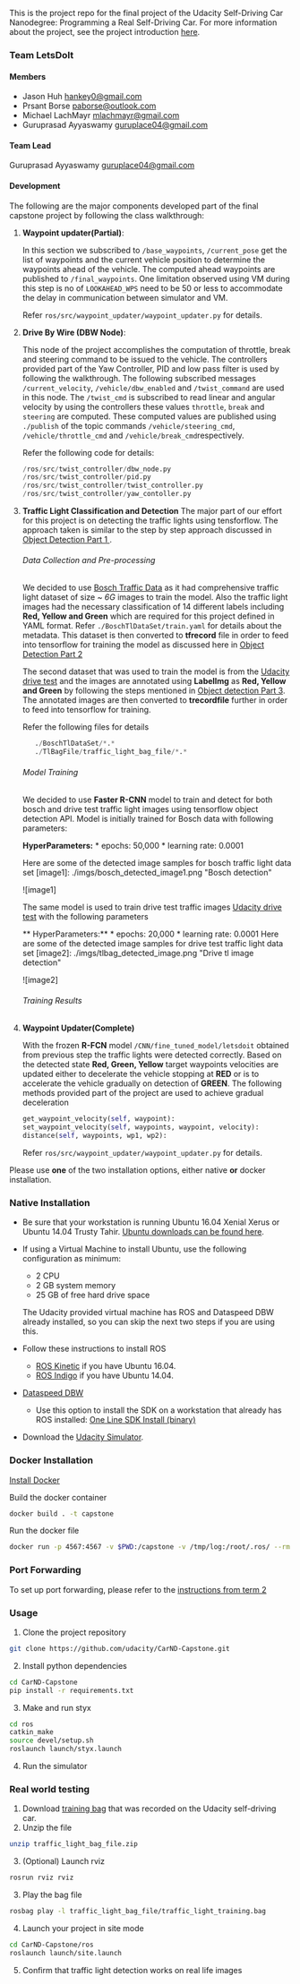 This is the project repo for the final project of the Udacity Self-Driving Car Nanodegree: Programming a Real Self-Driving Car. For more information about the project, see the project introduction [here](https://classroom.udacity.com/nanodegrees/nd013/parts/6047fe34-d93c-4f50-8336-b70ef10cb4b2/modules/e1a23b06-329a-4684-a717-ad476f0d8dff/lessons/462c933d-9f24-42d3-8bdc-a08a5fc866e4/concepts/5ab4b122-83e6-436d-850f-9f4d26627fd9).

### Team LetsDoIt

#### Members
* Jason Huh hankey0@gmail.com
* Prsant Borse paborse@outlook.com
* Michael LachMayr mlachmayr@gmail.com
* Guruprasad Ayyaswamy guruplace04@gmail.com
#### Team Lead

Guruprasad Ayyaswamy guruplace04@gmail.com

#### Development

The following are the major components developed part of the final capstone project
by following the class walkthrough:
1. **Waypoint updater(Partial)**:

    In this section we subscribed to `/base_waypoints`, `/current_pose` get the list of waypoints and the current vehicle position to determine the waypoints ahead of the vehicle.
    The computed ahead waypoints are published to `/final_waypoints`. One limitation observed using VM during this step
    is no of `LOOKAHEAD_WPS` need to be 50 or less to accommodate the delay in communication between simulator and VM.
    
    Refer `ros/src/waypoint_updater/waypoint_updater.py` for details. 
1. **Drive By Wire (DBW Node)**:
    
    This node of the project accomplishes the computation of throttle, break and steering command to be issued to
    the vehicle. The controllers provided part of the Yaw Controller, PID and low pass filter is used by following
    the walkthrough. The following subscribed messages `/current_velocity`, `/vehicle/dbw_enabled` and `/twist_command`
    are used in this node. The `/twist_cmd` is subscribed to read linear and angular velocity by using the controllers
    these values `throttle`, `break` and `steering` are computed. These computed values are published using `./publish`
    of the topic commands `/vehicle/steering_cmd`, `/vehicle/throttle_cmd` and `/vehicle/break_cmd`respectively.
    
    Refer the following code for details:
    ```python
    /ros/src/twist_controller/dbw_node.py
    /ros/src/twist_controller/pid.py
    /ros/src/twist_controller/twist_controller.py
    /ros/src/twist_controller/yaw_contoller.py
 
    ```
1. **Traffic Light Classification and Detection**
    The major part of our effort for this project is on detecting the traffic lights using tensforflow. The approach taken is
    similar to the step by step approach discussed in [Object Detection Part 1 ](https://medium.com/@WuStangDan/step-by-step-tensorflow-object-detection-api-tutorial-part-1-selecting-a-model-a02b6aabe39e).
    
    ###### Data Collection and Pre-processing
    We decided to use [Bosch Traffic Data](https://hci.iwr.uni-heidelberg.de/node/6132) as it had comprehensive traffic 
    light dataset of size ~ *6G* images to train the model. Also the traffic light images had the necessary classification
    of 14 different labels including **Red, Yellow and Green** which are required for this project defined in YAML format.
    Refer `./BoschTlDataSet/train.yaml` for details about the metadata. This dataset is then converted to **tfrecord**
    file in order to feed into tensorflow for training the model as discussed here in [Object Detection Part 2](https://medium.com/@WuStangDan/step-by-step-tensorflow-object-detection-api-tutorial-part-2-converting-dataset-to-tfrecord-47f24be9248d)
    
    The second dataset that was used to train the model is from the [Udacity drive test](https://s3-us-west-1.amazonaws.com/udacity-selfdrivingcar/traffic_light_bag_file.zip)
    and the images are annotated using **LabelImg** as **Red, Yellow and Green** by following the steps mentioned in
    [Object detection Part 3](https://medium.com/@WuStangDan/step-by-step-tensorflow-object-detection-api-tutorial-part-3-creating-your-own-dataset-6369a4d30dfd).
    The annotated images are then converted to **trecordfile** further in order to feed into tensorflow for training.
    
    Refer the following files for details
    ```python
       ./BoschTlDataSet/*.*
       ./TlBagFile/traffic_light_bag_file/*.*
    ```
     
    ###### Model Training
    We decided to use **Faster R-CNN** model to train and detect for both bosch and drive test traffic light images using
    tensorflow object detection API. Model is initially trained for Bosch data with following parameters:
        
     **HyperParameters:**
         * epochs: 50,000
         * learning rate: 0.0001
     
     Here are some of the detected image samples for bosch traffic light data set
     [image1]: ./imgs/bosch_detected_image1.png "Bosch detection"
     
     ![image1]     
    
    The same model is used to train drive test traffic images [Udacity drive test](https://s3-us-west-1.amazonaws.com/udacity-selfdrivingcar/traffic_light_bag_file.zip)
    with the following parameters
    
     ** HyperParameters:**
         * epochs: 20,000
         * learning rate: 0.0001
     Here are some of the detected image samples for drive test traffic light data set
      [image2]: ./imgs/tlbag_detected_image.png "Drive tl image detection"
     
     ![image2]     
     
    ###### Training Results
    
    
1. **Waypoint Updater(Complete)**

    With the frozen **R-FCN** model `/CNN/fine_tuned_model/letsdoit` obtained from previous step the traffic lights
    were detected correctly. Based on the detected state **Red, Green, Yellow** target waypoints velocities are updated
    either to decelerate the vehicle stopping at **RED** or is to accelerate the vehicle gradually on detection
    of **GREEN**. The following methods provided part of the project are used to achieve gradual deceleration
    
    ```python
    get_waypoint_velocity(self, waypoint):
    set_waypoint_velocity(self, waypoints, waypoint, velocity):
    distance(self, waypoints, wp1, wp2):

    ```

    Refer `ros/src/waypoint_updater/waypoint_updater.py` for details.


Please use **one** of the two installation options, either native **or** docker installation.


### Native Installation

* Be sure that your workstation is running Ubuntu 16.04 Xenial Xerus or Ubuntu 14.04 Trusty Tahir. [Ubuntu downloads can be found here](https://www.ubuntu.com/download/desktop).
* If using a Virtual Machine to install Ubuntu, use the following configuration as minimum:
  * 2 CPU
  * 2 GB system memory
  * 25 GB of free hard drive space

  The Udacity provided virtual machine has ROS and Dataspeed DBW already installed, so you can skip the next two steps if you are using this.

* Follow these instructions to install ROS
  * [ROS Kinetic](http://wiki.ros.org/kinetic/Installation/Ubuntu) if you have Ubuntu 16.04.
  * [ROS Indigo](http://wiki.ros.org/indigo/Installation/Ubuntu) if you have Ubuntu 14.04.
* [Dataspeed DBW](https://bitbucket.org/DataspeedInc/dbw_mkz_ros)
  * Use this option to install the SDK on a workstation that already has ROS installed: [One Line SDK Install (binary)](https://bitbucket.org/DataspeedInc/dbw_mkz_ros/src/81e63fcc335d7b64139d7482017d6a97b405e250/ROS_SETUP.md?fileviewer=file-view-default)
* Download the [Udacity Simulator](https://github.com/udacity/CarND-Capstone/releases).

### Docker Installation
[Install Docker](https://docs.docker.com/engine/installation/)

Build the docker container
```bash
docker build . -t capstone
```

Run the docker file
```bash
docker run -p 4567:4567 -v $PWD:/capstone -v /tmp/log:/root/.ros/ --rm -it capstone
```

### Port Forwarding
To set up port forwarding, please refer to the [instructions from term 2](https://classroom.udacity.com/nanodegrees/nd013/parts/40f38239-66b6-46ec-ae68-03afd8a601c8/modules/0949fca6-b379-42af-a919-ee50aa304e6a/lessons/f758c44c-5e40-4e01-93b5-1a82aa4e044f/concepts/16cf4a78-4fc7-49e1-8621-3450ca938b77)

### Usage

1. Clone the project repository
```bash
git clone https://github.com/udacity/CarND-Capstone.git
```

2. Install python dependencies
```bash
cd CarND-Capstone
pip install -r requirements.txt
```
3. Make and run styx
```bash
cd ros
catkin_make
source devel/setup.sh
roslaunch launch/styx.launch
```
4. Run the simulator

### Real world testing
1. Download [training bag](https://s3-us-west-1.amazonaws.com/udacity-selfdrivingcar/traffic_light_bag_file.zip) that was recorded on the Udacity self-driving car.
2. Unzip the file
```bash
unzip traffic_light_bag_file.zip
```

3. (Optional) Launch rviz
```bash
rosrun rviz rviz
```

3. Play the bag file
```bash
rosbag play -l traffic_light_bag_file/traffic_light_training.bag
```
4. Launch your project in site mode
```bash
cd CarND-Capstone/ros
roslaunch launch/site.launch
```
5. Confirm that traffic light detection works on real life images
